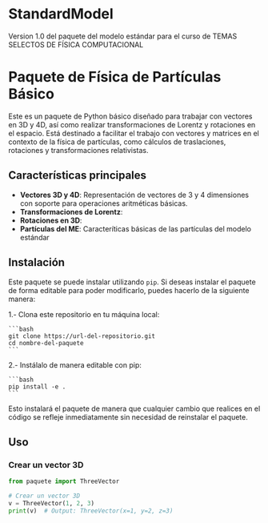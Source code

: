 # StandardModel
Version 1.0 del paquete del modelo estándar para el curso de TEMAS SELECTOS DE FÍSICA COMPUTACIONAL

# Paquete de Física de Partículas Básico

Este es un paquete de Python básico diseñado para trabajar con vectores en 3D y 4D, así como realizar transformaciones de Lorentz y rotaciones en el espacio. Está destinado a facilitar el trabajo con vectores y matrices en el contexto de la física de partículas, como cálculos de traslaciones, rotaciones y transformaciones relativistas.

## Características principales

- **Vectores 3D y 4D**: Representación de vectores de 3 y 4 dimensiones con soporte para operaciones aritméticas básicas.
- **Transformaciones de Lorentz**:
- **Rotaciones en 3D**:
- **Partículas del ME**: Caracteríticas básicas de las partículas del modelo estándar
  
## Instalación

Este paquete se puede instalar utilizando `pip`. Si deseas instalar el paquete de forma editable para poder modificarlo, puedes hacerlo de la siguiente manera:

1.- Clona este repositorio en tu máquina local:

    ```bash
    git clone https://url-del-repositorio.git
    cd nombre-del-paquete
    ```

2.- Instálalo de manera editable con pip:

    ```bash
    pip install -e .
    ```

Esto instalará el paquete de manera que cualquier cambio que realices en el código se refleje inmediatamente sin necesidad de reinstalar el paquete.

## Uso

### Crear un vector 3D

```python
from paquete import ThreeVector

# Crear un vector 3D
v = ThreeVector(1, 2, 3)
print(v)  # Output: ThreeVector(x=1, y=2, z=3)
